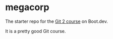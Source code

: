 # megacorp

The starter repo for the [Git 2 course](https://www.boot.dev/learn/learn-git-2) on Boot.dev.

It is a pretty good Git course.
